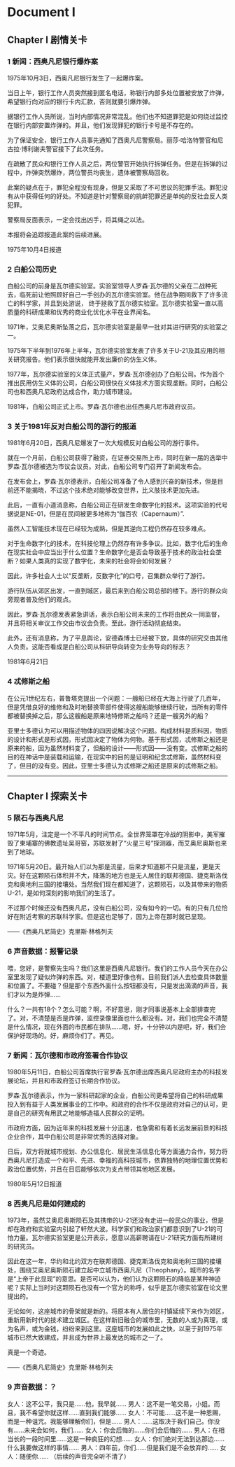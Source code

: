 # Document I

## Chapter I 剧情关卡

### 1 新闻：西奥凡尼银行爆炸案

1975年10月3日，西奥凡尼银行发生了一起爆炸案。

当日上午，银行工作人员突然接到匿名电话，称银行内部多处位置被安放了炸弹，希望银行向对应的银行卡内汇款，否则就要引爆炸弹。

据银行工作人员所说，当时内部情况非常混乱。他们也不知道罪犯是如何绕过监控在银行内部安置炸弹的。并且，他们发现罪犯的银行卡号是不存在的。

为了保证安全，银行工作人员事先通知了西奥凡尼警察局。丽莎·哈洛特警官和尼古拉·博利谢夫警官接下了此次任务。

在疏散了民众和银行工作人员之后，两位警官开始执行拆弹任务。但是在拆弹的过程中，炸弹突然爆炸，两位警员均丧生，遗体被警察局回收。

此案的疑点在于，罪犯全程没有现身，但是又采取了不可思议的犯罪手法。罪犯没有从中获得任何的好处。不知道是针对警察局的挑衅犯罪还是单纯的反社会反人类犯罪。

警察局反面表示，一定会找出凶手，将其绳之以法。

本报将会追踪报道此案的后续进展。

1975年10月4日报道

### 2 白船公司历史

白船公司的前身是瓦尔德实验室。实验室领导人罗森·瓦尔德的父亲在二战种死去，临死前让他照顾好自己一手创办的瓦尔德实验室。他在战争期间救下了许多流亡的科学家，并且到处游说， 终于拯救了瓦尔德实验室。瓦尔德实验室一直以高质量的科研成果和优秀的商业化优化水平在业界闻名。

1971年，艾奥尼奥斯坠落之后，瓦尔德实验室是最早一批对其进行研究的实验室之一。

1975年下半年到1976年上半年，瓦尔德实验室发表了许多关于U-21及其应用的相关研究报告。他们表示很快就能开发出廉价的仿生义体。

1977年，瓦尔德实验室的义体正式量产，罗森·瓦尔德创办了白船公司。作为首个推出民用仿生义体的公司，白船公司很快在义体技术方面实现垄断。同时，白船公司也和西奥凡尼政府达成合作，助力城市建设。

1981年，白船公司正式上市。罗森·瓦尔德也出任西奥凡尼市政府议员。

### 3 关于1981年反对白船公司的游行的报道

1981年6月20日，西奥凡尼爆发了一次大规模反对白船公司的游行事件。

就在一个月前，白船公司获得了融资，在证券交易所上市，同时在新一届的选举中罗森·瓦尔德被选为市议会议员。对此，白船公司专门召开了新闻发布会。

在发布会上，罗森·瓦尔德表示，白船公司准备了令人感到兴奋的新技术，但是目前还不能揭晓，不过这个技术绝对能够改变世界，比义肢技术更加先进。

此后，一直有小道消息称，白船公司正在研发生命数字化的技术。这项实验的代号据说是NE-01，但是在民间被更多地称为“伽百农（Capernaum）”.

虽然人工智能技术现在已经较为成熟，但是其逆向工程仍然存在较多难点。

对于生命数字化的技术，在科技伦理上仍然存有许多争议。比如，数字化后的生命在现实社会中应当出于什么位置？生命数字化是否会导致基于技术的政治社会垄断？如果人类真的实现了数字化，未来的社会将会如何发展？

因此，许多社会人士以“反垄断，反数字化”的口号，召集群众举行了游行。

游行队伍从郊区出发，一直到城区，最后来到白船公司总部的楼下。游行的群众向旁观者普及他们的观点。

因此，罗森·瓦尔德发表紧急讲话，表示白船公司未来的工作将由民众一同监督，并且将相关审议工作交由市议会负责。至此，游行活动彻底结束。

此外，还有消息称，为了平息舆论，安德森博士已经被下放，具体的研究交由其他人负责。这能否看成是白船公司从科研导向转变为业务导向的标志？

1981年6月21日

### 4 忒修斯之船

在公元1世纪左右，普鲁塔克提出一个问题：一艘船已经在大海上行驶了几百年，但是凭借良好的维修和及时地替换零部件使得这艘船能够继续行驶，当所有的零件都被替换掉之后，那么这艘船是原来地特修斯之船吗？还是一艘另外的船？

亚里士多德认为可以用描述物体的​四​因说解决这个问题。构成材料是质料因，物质的设计和形式是形式因，形式因决定了物体为何物。基于形式因，忒修斯之船还是原来的船，因为虽然材料变了，但船的设计——形式因——没有变。忒修斯之船的目的在神话中是装载和运输，在现实中的目的是证明和纪念忒修斯，虽然材料变了，但目的没有变。因此，亚里士多德认为忒修斯之船还是原来的忒修斯之船。

---

## Chapter I 探索关卡

### 5 陨石与西奥凡尼

1971年5月，注定是一个不平凡的时间节点。全世界笼罩在冷战的阴影中，美军摧毁了柬埔寨的佛教遗址吴哥窑，苏联发射了“火星三号”探测器，而艾奥尼奥斯也来到了地球。

1971年5月20日。最开始人们以为那是流星，后来才知道那不只是流星，更是天灾。好在这颗陨石体积并不大，降落的地方也是无人居住的联邦德国、捷克斯洛伐克和奥地利三国的接壤处。当然我们现在都知道了，这颗陨石，以及其带来的物质U-21，是如何深刻的影响我们的生活了。

不过那个时候还没有西奥凡尼，没有白船公司，没有如今的一切。有的只有几位恰好在附近考察的苏联科学家。但是这也足够了，因为上帝在那时就已显现。

——《西奥凡尼简史》克里斯·林格列夫

### 6 声音数据：报警记录

喂，您好，是警察先生吗？我们这里是西奥凡尼银行。我们的工作人员今天在办公室里发现了疑似炸弹的东西。对，楼道里好像也有。目前我们派人去检查具体数量和位置了。不要碰？但是那个东西外面什么按钮都没有，只是发出滴滴的声音，我们才以为是炸弹……

什么？一共有18个？怎么可能？啊，不好意思，刚才同事说基本上全部排查完了。对，不清楚是否是炸弹，监控录像里面也什么都没有。对，我们也完全不清楚是什么情况，现在外面的市民都在排队……嗯，好，十分钟以内是吧，好，我们会保护好现场的。好，麻烦你们了。再见。

### 7 新闻：瓦尔德和市政府签署合作协议

1980年5月11日，白船公司首席执行官罗森·瓦尔德出席西奥凡尼政府主办的科技发展论坛，并且和市政府签订长期合作协议。

罗森·瓦尔德表示，作为一家科研起家的企业，白船公司更希望将自己的科研成果投入到有益于人类发展事业的工作中。和政府的合作不仅是政府对自己的认可，更是自己的研究有用武之地能够造福人民群众的证明。

市政府方面，因为近年来的科技发展十分迅速，也急需和有着长远发展前景的科技企业合作，其中白船公司是非常优秀的选择对象。

日后，双方将就城市规划、办公信息化、居民生活信息化等方面通力合作，努力将西奥凡尼打造成一个和平、先进、幸福的高科技城市，依靠独特的地理位置优势和政治位置优势，并且在日后能够依次为支点带领其他地区发展。

1980年5月12日报道

### 8 西奥凡尼是如何建成的

1973年，虽然艾奥尼奥斯陨石及其携带的U-21还没有走进一般民众的事业，但是却在政府和实验室内引起了轩然大波。科学家们和政治家们都意识到了U-21的可怕力量。瓦尔德实验室更是公开表示，愿意以高薪聘请在U-21研究方面有所建树的研究员。

因此在这一年，华约和北约双方在联邦德国、捷克斯洛伐克和奥地利三国的接壤处，围绕艾奥尼奥斯陨石建立起中立城市西奥凡尼（Theophany）。城市的名字是“上帝于此显现”的意思。是否可以认为，他们认为这颗陨石的降临是某种神迹呢？实际上当时对这颗陨石也没有一个官方的称呼，似乎是瓦尔德实验室在论文里提出的。

无论如何，这座城市的骨架就是新的。将原本有人居住的村镇延续下来作为郊区，重新用新时代的技术建立城区。在这样新旧融合的城市里，无数的人或为真理，或为名声，或为金钱，纷纷来到这里。这座城市的发展如此之快，以至于到1975年城市已然大致建成，并且成为世界上最发达的城市之一了。

真是一个奇迹。

——《西奥凡尼简史》克里斯·林格列夫

### 9 声音数据：？

女人：这不公平，我只是……他，我早就……
男人：这不是一笔交易，小姐。而且，我不希望你就这样……直到我们能够……
女人：不可能……这不是一种恩赐，而是一种诅咒。我能够理解你们，但是……
男人：……这取决于我们自己。你没有……未来会如何，我们……
女人：你会后悔的……你们会后悔的……
男人：在相当长的一段时间里……这是一种疯狂的幻想……
女人：你们绝对无法到达那边……什么我要做这样的事情……
男人：四年前，你们……但是我们是不会放弃的……
女人：随便你……
（后续的声音完全听不清了）
